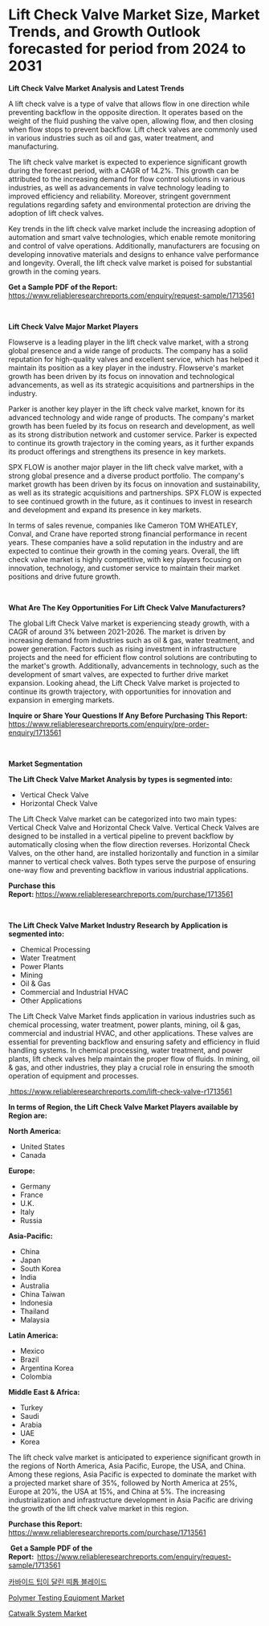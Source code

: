 <p><h1>Lift Check Valve Market Size, Market Trends, and Growth Outlook forecasted for period from 2024 to 2031</h1></p><p><strong>Lift Check Valve Market Analysis and Latest Trends</strong></p>
<p><p>A lift check valve is a type of valve that allows flow in one direction while preventing backflow in the opposite direction. It operates based on the weight of the fluid pushing the valve open, allowing flow, and then closing when flow stops to prevent backflow. Lift check valves are commonly used in various industries such as oil and gas, water treatment, and manufacturing.</p><p>The lift check valve market is expected to experience significant growth during the forecast period, with a CAGR of 14.2%. This growth can be attributed to the increasing demand for flow control solutions in various industries, as well as advancements in valve technology leading to improved efficiency and reliability. Moreover, stringent government regulations regarding safety and environmental protection are driving the adoption of lift check valves.</p><p>Key trends in the lift check valve market include the increasing adoption of automation and smart valve technologies, which enable remote monitoring and control of valve operations. Additionally, manufacturers are focusing on developing innovative materials and designs to enhance valve performance and longevity. Overall, the lift check valve market is poised for substantial growth in the coming years.</p></p>
<p><strong>Get a Sample PDF of the Report:&nbsp;</strong> <a href="https://www.reliableresearchreports.com/enquiry/request-sample/1713561">https://www.reliableresearchreports.com/enquiry/request-sample/1713561</a></p>
<p>&nbsp;</p>
<p><strong>Lift Check Valve Major Market Players</strong></p>
<p><p>Flowserve is a leading player in the lift check valve market, with a strong global presence and a wide range of products. The company has a solid reputation for high-quality valves and excellent service, which has helped it maintain its position as a key player in the industry. Flowserve's market growth has been driven by its focus on innovation and technological advancements, as well as its strategic acquisitions and partnerships in the industry.</p><p>Parker is another key player in the lift check valve market, known for its advanced technology and wide range of products. The company's market growth has been fueled by its focus on research and development, as well as its strong distribution network and customer service. Parker is expected to continue its growth trajectory in the coming years, as it further expands its product offerings and strengthens its presence in key markets.</p><p>SPX FLOW is another major player in the lift check valve market, with a strong global presence and a diverse product portfolio. The company's market growth has been driven by its focus on innovation and sustainability, as well as its strategic acquisitions and partnerships. SPX FLOW is expected to see continued growth in the future, as it continues to invest in research and development and expand its presence in key markets.</p><p>In terms of sales revenue, companies like Cameron TOM WHEATLEY, Conval, and Crane have reported strong financial performance in recent years. These companies have a solid reputation in the industry and are expected to continue their growth in the coming years. Overall, the lift check valve market is highly competitive, with key players focusing on innovation, technology, and customer service to maintain their market positions and drive future growth.</p></p>
<p>&nbsp;</p>
<p><strong>What Are The Key Opportunities For Lift Check Valve Manufacturers?</strong></p>
<p><p>The global Lift Check Valve market is experiencing steady growth, with a CAGR of around 3% between 2021-2026. The market is driven by increasing demand from industries such as oil & gas, water treatment, and power generation. Factors such as rising investment in infrastructure projects and the need for efficient flow control solutions are contributing to the market's growth. Additionally, advancements in technology, such as the development of smart valves, are expected to further drive market expansion. Looking ahead, the Lift Check Valve market is projected to continue its growth trajectory, with opportunities for innovation and expansion in emerging markets.</p></p>
<p><strong>Inquire or Share Your Questions If Any Before Purchasing This Report:</strong> <a href="https://www.reliableresearchreports.com/enquiry/pre-order-enquiry/1713561">https://www.reliableresearchreports.com/enquiry/pre-order-enquiry/1713561</a></p>
<p>&nbsp;</p>
<p><strong>Market Segmentation</strong></p>
<p><strong>The Lift Check Valve Market Analysis by types is segmented into:</strong></p>
<p><ul><li>Vertical Check Valve</li><li>Horizontal Check Valve</li></ul></p>
<p><p>The Lift Check Valve market can be categorized into two main types: Vertical Check Valve and Horizontal Check Valve. Vertical Check Valves are designed to be installed in a vertical pipeline to prevent backflow by automatically closing when the flow direction reverses. Horizontal Check Valves, on the other hand, are installed horizontally and function in a similar manner to vertical check valves. Both types serve the purpose of ensuring one-way flow and preventing backflow in various industrial applications.</p></p>
<p><strong>Purchase this Report:&nbsp;</strong><a href="https://www.reliableresearchreports.com/purchase/1713561">https://www.reliableresearchreports.com/purchase/1713561</a></p>
<p>&nbsp;</p>
<p><strong>The Lift Check Valve Market Industry Research by Application is segmented into:</strong></p>
<p><ul><li>Chemical Processing</li><li>Water Treatment</li><li>Power Plants</li><li>Mining</li><li>Oil & Gas</li><li>Commercial and Industrial HVAC</li><li>Other Applications</li></ul></p>
<p><p>The Lift Check Valve Market finds application in various industries such as chemical processing, water treatment, power plants, mining, oil & gas, commercial and industrial HVAC, and other applications. These valves are essential for preventing backflow and ensuring safety and efficiency in fluid handling systems. In chemical processing, water treatment, and power plants, lift check valves help maintain the proper flow of fluids. In mining, oil & gas, and other industries, they play a crucial role in ensuring the smooth operation of equipment and processes.</p></p>
<p><a href="https://www.reliableresearchreports.com/lift-check-valve-r1713561">&nbsp;https://www.reliableresearchreports.com/lift-check-valve-r1713561</a></p>
<p><strong>In terms of Region, the Lift Check Valve Market Players available by Region are:</strong></p>
<p>
    <p> <strong> North America: </strong>
        <ul>
            <li>United States</li>
            <li>Canada</li>
        </ul>
        </p> 
    <p> <strong> Europe: </strong>
        <ul>
            <li>Germany</li>
            <li>France</li>
            <li>U.K.</li>
            <li>Italy</li>
            <li>Russia</li>
        </ul>
        </p> 
    <p> <strong> Asia-Pacific: </strong>
        <ul>
            <li>China</li>
            <li>Japan</li>
            <li>South Korea</li>
            <li>India</li>
            <li>Australia</li>
            <li>China Taiwan</li>
            <li>Indonesia</li>
            <li>Thailand</li>
            <li>Malaysia</li>
        </ul>
        </p> 
    <p> <strong> Latin America: </strong>
        <ul>
            <li>Mexico</li>
            <li>Brazil</li>
            <li>Argentina Korea</li>
            <li>Colombia</li>
        </ul>
        </p> 
    <p> <strong> Middle East & Africa: </strong>
        <ul>
            <li>Turkey</li>
            <li>Saudi</li>
            <li>Arabia</li>
            <li>UAE</li>
            <li>Korea</li>
        </ul>
    </p>
    </p>
<p><p>The lift check valve market is anticipated to experience significant growth in the regions of North America, Asia Pacific, Europe, the USA, and China. Among these regions, Asia Pacific is expected to dominate the market with a projected market share of 35%, followed by North America at 25%, Europe at 20%, the USA at 15%, and China at 5%. The increasing industrialization and infrastructure development in Asia Pacific are driving the growth of the lift check valve market in this region.</p></p>
<p><strong>Purchase this Report: </strong><a href="https://www.reliableresearchreports.com/purchase/1713561">https://www.reliableresearchreports.com/purchase/1713561</a></p>
<p>&nbsp;<strong>Get a Sample PDF of the Report:&nbsp;&nbsp;</strong><a href="https://www.reliableresearchreports.com/enquiry/request-sample/1713561">https://www.reliableresearchreports.com/enquiry/request-sample/1713561</a></p>
<p><strong></strong></p>
<p><p><a href="https://github.com/wallacBahrtyinger567686/Market-Research-Report-List-1/blob/main/373509330537.md">카바이드 팁이 달린 띠톱 블레이드</a></p><p><a href="https://github.com/redneck06/Market-Research-Report-List-3/blob/main/polymer-testing-equipment-market.md">Polymer Testing Equipment Market</a></p><p><a href="https://github.com/peachesmcdowel1/Market-Research-Report-List-2/blob/main/catwalk-system-market.md">Catwalk System Market</a></p></p>